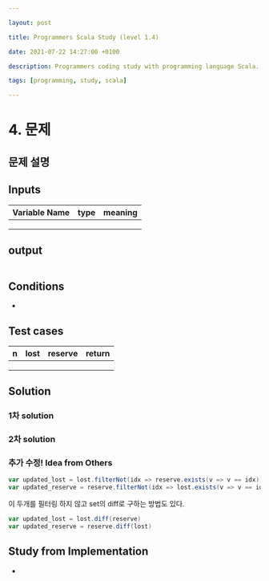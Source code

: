 ```yaml
---

layout: post

title: Programmers Scala Study (level 1.4)

date: 2021-07-22 14:27:00 +0100

description: Programmers coding study with programming language Scala. The difficulty selected is level 1.

tags: [programming, study, scala]

---
```


# 4. 문제

## 문제 설명

 ## Inputs

| Variable Name | type | meaning |
| ------------- | ---- | ------- |
|               |      |         |
|               |      |         |
|               |      |         |

## output

~~~scala

~~~



## Conditions

* 

## Test cases

| n    | lost | reserve | return |
| ---- | ---- | ------- | ------ |
|      |      |         |        |
|      |      |         |        |
|      |      |         |        |

## Solution



### 1차 solution

### 2차 solution

### 추가 수정! Idea from Others

~~~scala
var updated_lost = lost.filterNot(idx => reserve.exists(v => v == idx))
var updated_reserve = reserve.filterNot(idx => lost.exists(v => v == idx))
~~~

이 두개를 필터링 하지 않고 set의 diff로 구하는 방법도 있다.

~~~scala
var updated_lost = lost.diff(reserve)
var updated_reserve = reserve.diff(lost)
~~~



## Study from Implementation

* 
